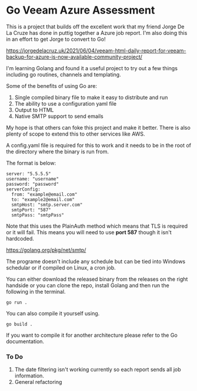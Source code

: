 # Go Veeam Azure Assessment

This is a project that builds off the excellent work that my friend Jorge De La Cruze has done in puttig together a Azure job report. I'm also doing this in an effort to get Jorge to convert to Go!

https://jorgedelacruz.uk/2021/06/04/veeam-html-daily-report-for-veeam-backup-for-azure-is-now-available-community-project/

I'm learning Golang and found it a useful project to try out a few things including go routines, channels and templating.

Some of the benefits of using Go are:

1. Single compiled binary file to make it easy to distribute and run
2. The ability to use a configuration yaml file
3. Output to HTML
4. Native SMTP support to send emails

My hope is that others can foke this project and make it better. There is also plenty of scope to extend this to other services like AWS.

A config.yaml file is required for this to work and it needs to be in the root of the directory where the binary is run from. 

The format is below:

	server: "5.5.5.5"
	username: "username" 
	password: "password"
	serverConfig:
	  from: "example@email.com"
	  to: "example2@email.com"
	  smtpHost: "smtp.server.com"
	  smtpPort: "587"
	  smtpPass: "smtpPass"

Note that this uses the PlainAuth method which means that TLS is required or it will fail. This means you will need to use <b>port 587</b> though it isn't hardcoded.

https://golang.org/pkg/net/smtp/

The programe doesn't include any schedule but can be tied into Windows schedular or if compiled on Linux, a cron job. 

You can either download the released binary from the releases on the right handside or you can clone the repo, install Golang and then run the following in the terminal.

	go run .

You can also compile it yourself using.

	go build .

If you want to compile it for another architecture please refer to the Go documentation.

### To Do

1. The date filtering isn't working currently so each report sends all job information.
2. General refactoring